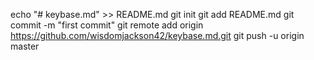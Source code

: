 echo "# keybase.md" >> README.md
git init
git add README.md
git commit -m "first commit"
git remote add origin https://github.com/wisdomjackson42/keybase.md.git
git push -u origin master
